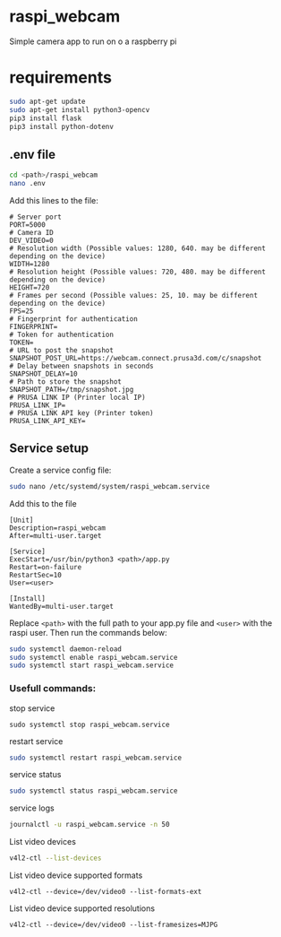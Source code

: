# raspi_webcam
Simple camera app to run on o a raspberry pi

# requirements

```bash
sudo apt-get update
sudo apt-get install python3-opencv
pip3 install flask
pip3 install python-dotenv
```

## .env file

```bash
cd <path>/raspi_webcam
nano .env
```
Add this lines to the file:
```
# Server port
PORT=5000
# Camera ID
DEV_VIDEO=0
# Resolution width (Possible values: 1280, 640. may be different depending on the device)
WIDTH=1280
# Resolution height (Possible values: 720, 480. may be different depending on the device)
HEIGHT=720
# Frames per second (Possible values: 25, 10. may be different depending on the device)
FPS=25
# Fingerprint for authentication 
FINGERPRINT=
# Token for authentication
TOKEN=
# URL to post the snapshot
SNAPSHOT_POST_URL=https://webcam.connect.prusa3d.com/c/snapshot
# Delay between snapshots in seconds
SNAPSHOT_DELAY=10
# Path to store the snapshot
SNAPSHOT_PATH=/tmp/snapshot.jpg
# PRUSA LINK IP (Printer local IP)
PRUSA_LINK_IP=
# PRUSA LINK API key (Printer token)
PRUSA_LINK_API_KEY=
```

## Service setup
Create a service config file:
```bash
sudo nano /etc/systemd/system/raspi_webcam.service
```

Add this to the file
```
[Unit]
Description=raspi_webcam     
After=multi-user.target

[Service]
ExecStart=/usr/bin/python3 <path>/app.py
Restart=on-failure
RestartSec=10
User=<user>

[Install]
WantedBy=multi-user.target
```
Replace `<path>` with the full path to your app.py file and `<user>` with the raspi user. Then run the commands below:

```bash
sudo systemctl daemon-reload
sudo systemctl enable raspi_webcam.service
sudo systemctl start raspi_webcam.service
```

### Usefull commands:

stop service
```
sudo systemctl stop raspi_webcam.service
```

restart service
```bash
sudo systemctl restart raspi_webcam.service
```

service status  
```bash
sudo systemctl status raspi_webcam.service
```

service logs  
```bash
journalctl -u raspi_webcam.service -n 50
```

List video devices
```bash
v4l2-ctl --list-devices
```

List video device supported formats
```
v4l2-ctl --device=/dev/video0 --list-formats-ext
```

List video device supported resolutions
```
v4l2-ctl --device=/dev/video0 --list-framesizes=MJPG
```
